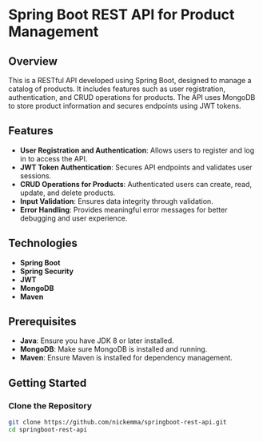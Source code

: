 # Spring Boot REST API for Product Management

## Overview
This is a RESTful API developed using Spring Boot, designed to manage a catalog of products. It includes features such as user registration, authentication, and CRUD operations for products. The API uses MongoDB to store product information and secures endpoints using JWT tokens.

## Features
- **User Registration and Authentication**: Allows users to register and log in to access the API.
- **JWT Token Authentication**: Secures API endpoints and validates user sessions.
- **CRUD Operations for Products**: Authenticated users can create, read, update, and delete products.
- **Input Validation**: Ensures data integrity through validation.
- **Error Handling**: Provides meaningful error messages for better debugging and user experience.

## Technologies
- **Spring Boot**
- **Spring Security**
- **JWT**
- **MongoDB**
- **Maven**

## Prerequisites
- **Java**: Ensure you have JDK 8 or later installed.
- **MongoDB**: Make sure MongoDB is installed and running.
- **Maven**: Ensure Maven is installed for dependency management.

## Getting Started

### Clone the Repository
```sh
git clone https://github.com/nickemma/springboot-rest-api.git
cd springboot-rest-api
